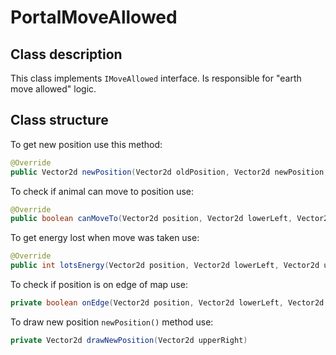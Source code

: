 # PortalMoveAllowed
## Class description
This class implements `IMoveAllowed` interface. Is responsible for "earth move allowed" logic.

## Class structure
To get new position use this method:
```java
@Override
public Vector2d newPosition(Vector2d oldPosition, Vector2d newPosition, Vector2d lowerLeft, Vector2d upperRight)
```
To check if animal can move to position use:
```java
@Override
public boolean canMoveTo(Vector2d position, Vector2d lowerLeft, Vector2d upperRight)
```
To get energy lost when move was taken use:
```java
@Override
public int lotsEnergy(Vector2d position, Vector2d lowerLeft, Vector2d upperRight, int EnergyNeededToReproduction)
```
To check if position is on edge of map use:
```java
private boolean onEdge(Vector2d position, Vector2d lowerLeft, Vector2d upperRight)
```
To draw new position `newPosition()` method use:
```java
private Vector2d drawNewPosition(Vector2d upperRight)
```